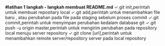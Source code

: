 **#latihan 1**
**langkah - langkah membuat README.md**
✓.git init,perintah untuk membuat repositary local
✓.git add,perintah untuk menambahkan file baru , atau perubahan pada file pada staging sebelum proses commit
✓.git commit,perintah untuk menyimpan perubahan kedalam database git 
✓.git push -u origin master,perintah untuk mengirim perubahan pada repository local menuju server repository
✓.git clone [url],perintah untuk menambahkan remote server/repository server pada local repository
